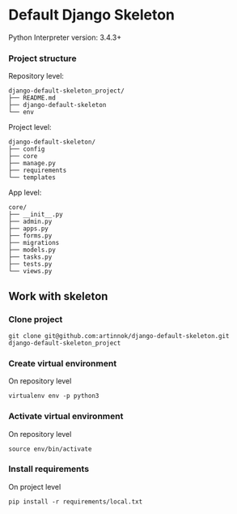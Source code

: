 # Default Django Skeleton

Python Interpreter version: 3.4.3+

### Project structure
Repository level:
```
django-default-skeleton_project/
├── README.md
├── django-default-skeleton
└── env
```

Project level:
```
django-default-skeleton/
├── config
├── core
├── manage.py
├── requirements
└── templates
```

App level:
```
core/
├── __init__.py
├── admin.py
├── apps.py
├── forms.py
├── migrations
├── models.py
├── tasks.py
├── tests.py
└── views.py
```
## Work with skeleton

### Clone project
```
git clone git@github.com:artinnok/django-default-skeleton.git
django-default-skeleton_project
```

### Create virtual environment
On repository level
```
virtualenv env -p python3
```

### Activate virtual environment
On repository level
```
source env/bin/activate
```

### Install requirements
On project level
```
pip install -r requirements/local.txt
```


